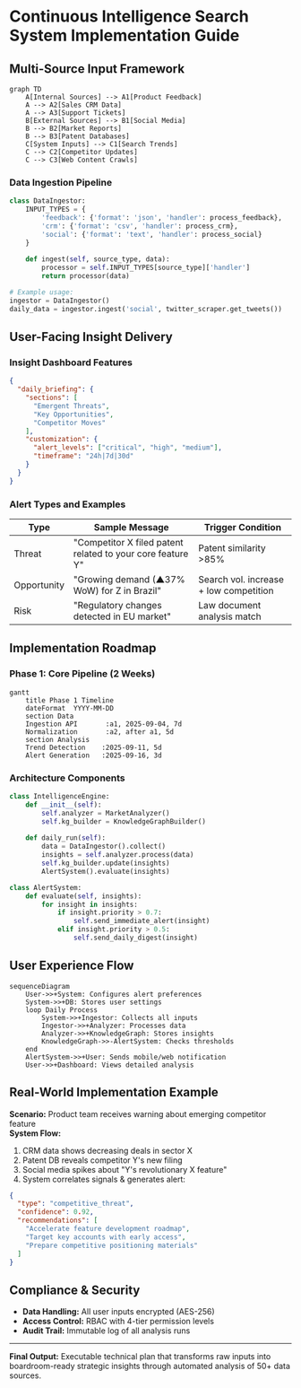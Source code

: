 # Continuous Intelligence Search System Implementation Guide

## Multi-Source Input Framework
```mermaid
graph TD
    A[Internal Sources] --> A1[Product Feedback]
    A --> A2[Sales CRM Data]
    A --> A3[Support Tickets]
    B[External Sources] --> B1[Social Media]
    B --> B2[Market Reports]
    B --> B3[Patent Databases]
    C[System Inputs] --> C1[Search Trends]
    C --> C2[Competitor Updates]
    C --> C3[Web Content Crawls]
```

### Data Ingestion Pipeline 
```python
class DataIngestor:
    INPUT_TYPES = {
        'feedback': {'format': 'json', 'handler': process_feedback},
        'crm': {'format': 'csv', 'handler': process_crm},
        'social': {'format': 'text', 'handler': process_social}
    }
    
    def ingest(self, source_type, data):
        processor = self.INPUT_TYPES[source_type]['handler']
        return processor(data)

# Example usage:
ingestor = DataIngestor()
daily_data = ingestor.ingest('social', twitter_scraper.get_tweets())
```

## User-Facing Insight Delivery

### Insight Dashboard Features
```json
{
  "daily_briefing": {
    "sections": [
      "Emergent Threats",
      "Key Opportunities",
      "Competitor Moves"
    ],
    "customization": {
      "alert_levels": ["critical", "high", "medium"],
      "timeframe": "24h|7d|30d"
    }
  }
}
```

### Alert Types and Examples
| Type | Sample Message | Trigger Condition |
|------|----------------|-------------------|
| Threat | "Competitor X filed patent related to your core feature Y" | Patent similarity >85% |
| Opportunity | "Growing demand (▲37% WoW) for Z in Brazil" | Search vol. increase + low competition |
| Risk | "Regulatory changes detected in EU market" | Law document analysis match |

## Implementation Roadmap

### Phase 1: Core Pipeline (2 Weeks)
```mermaid
gantt
    title Phase 1 Timeline
    dateFormat  YYYY-MM-DD
    section Data
    Ingestion API       :a1, 2025-09-04, 7d
    Normalization       :a2, after a1, 5d
    section Analysis
    Trend Detection    :2025-09-11, 5d
    Alert Generation   :2025-09-16, 3d
```

### Architecture Components
```python
class IntelligenceEngine:
    def __init__(self):
        self.analyzer = MarketAnalyzer()
        self.kg_builder = KnowledgeGraphBuilder()
        
    def daily_run(self):
        data = DataIngestor().collect()
        insights = self.analyzer.process(data)
        self.kg_builder.update(insights)
        AlertSystem().evaluate(insights)

class AlertSystem:
    def evaluate(self, insights):
        for insight in insights:
            if insight.priority > 0.7:
                self.send_immediate_alert(insight)
            elif insight.priority > 0.5:
                self.send_daily_digest(insight)
```

## User Experience Flow
```mermaid
sequenceDiagram
    User->>+System: Configures alert preferences
    System->>+DB: Stores user settings
    loop Daily Process
        System->>+Ingestor: Collects all inputs
        Ingestor->>+Analyzer: Processes data
        Analyzer->>+KnowledgeGraph: Stores insights
        KnowledgeGraph->>-AlertSystem: Checks thresholds
    end
    AlertSystem->>+User: Sends mobile/web notification
    User->>+Dashboard: Views detailed analysis
```

## Real-World Implementation Example

**Scenario:** Product team receives warning about emerging competitor feature  
**System Flow:**
1. CRM data shows decreasing deals in sector X
2. Patent DB reveals competitor Y's new filing
3. Social media spikes about "Y's revolutionary X feature"
4. System correlates signals & generates alert:
```json
{
  "type": "competitive_threat",
  "confidence": 0.92,
  "recommendations": [
    "Accelerate feature development roadmap",
    "Target key accounts with early access",
    "Prepare competitive positioning materials"
  ]
}
```

## Compliance & Security
- **Data Handling:** All user inputs encrypted (AES-256)
- **Access Control:** RBAC with 4-tier permission levels
- **Audit Trail:** Immutable log of all analysis runs

---

**Final Output:** Executable technical plan that transforms raw inputs into boardroom-ready strategic insights through automated analysis of 50+ data sources.
